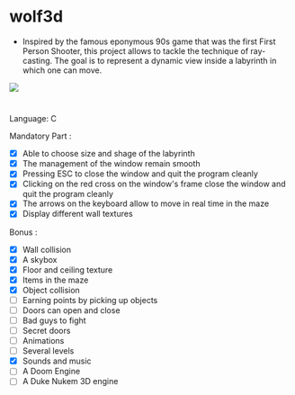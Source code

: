 # wolf3d
- Inspired by the famous eponymous 90s game that was the first First Person Shooter, this project allows to tackle the technique of ray-casting. The goal is to represent a dynamic view inside a labyrinth in which one can move.

![](wolf3dex.gif)

#
Language: C

Mandatory Part :
- [X] Able to choose size and shage of the labyrinth
- [X] The management of the window remain smooth
- [X] Pressing ESC to close the window and quit the program cleanly
- [X] Clicking on the red cross on the window's frame close the window and quit the program cleanly
- [X] The arrows on the keyboard allow to move in real time in the maze
- [X] Display different wall textures

Bonus :
- [X] Wall collision
- [X] A skybox
- [X] Floor and ceiling texture
- [X] Items in the maze
- [X] Object collision
- [ ] Earning points by picking up objects
- [ ] Doors can open and close
- [ ] Bad guys to fight
- [ ] Secret doors
- [ ] Animations
- [ ] Several levels
- [X] Sounds and music
- [ ] A Doom Engine
- [ ] A Duke Nukem 3D engine

